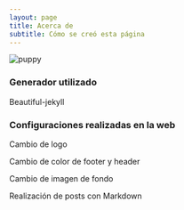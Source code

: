 ```yaml
---
layout: page
title: Acerca de
subtitle: Cómo se creó esta página
---
```


<img src="{{ 'assets/img/puppy.gif' | relative_url }}" alt="puppy" />

### Generador utilizado

Beautiful-jekyll

### Configuraciones realizadas en la web

Cambio de logo

Cambio de color de footer y header

Cambio de imagen de fondo

Realización de posts con Markdown




